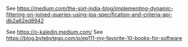 See https://medium.com/the-sixt-india-blog/implementing-dynamic-filtering-on-joined-queries-using-jpa-specification-and-criteria-api-db2a62ed8942

See https://o-kaledin.medium.com/
See https://blog.bytebytego.com/p/ep111-my-favorite-10-books-for-software